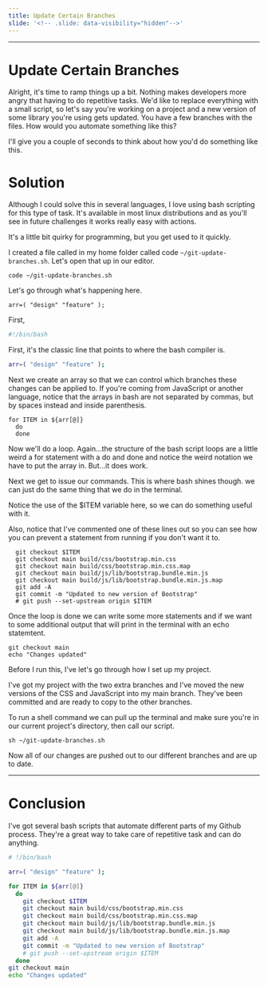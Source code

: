 ```yaml
---
title: Update Certain Branches
slide: '<!-- .slide: data-visibility="hidden"-->'
---
```


<!-- .slide: data-state="layout-title" class="bg-dark"-->

---

# Update Certain Branches

Alright, it's time to ramp things up a bit. Nothing makes developers more angry that having to do repetitive tasks. We'd like to replace everything with a small script, so let's say you're working on a project and a new version of some library you're using gets updated. You have a few branches with the files. How would you automate something like this?

I'll give you a couple of seconds to think about how you'd do something like this.

# Solution

Although I could solve this in several languages, I love using bash scripting for this type of task. It's available in most linux distributions and as you'll see in future challenges it works really easy with actions.

It's a little bit quirky for programming, but you get used to it quickly.

I created a file called in my home folder called code `~/git-update-branches.sh`. Let's open that up in our editor.

```
code ~/git-update-branches.sh
```

Let's go through what's happening here.

```
arr=( "design" "feature" );
```

First,

```bash
#!/bin/bash
```

First, it's the classic line that points to where the bash compiler is.

```bash
arr=( "design" "feature" );
```

Next we create an array so that we can control which branches these changes can be applied to. If you're coming from JavaScript or another language, notice that the arrays in bash are not separated by commas, but by spaces instead and inside parenthesis.

```
for ITEM in ${arr[@]}
  do
  done
```

Now we'll do a loop. Again...the structure of the bash script loops are a little weird a for statement with a do and done and notice the weird notation we have to put the array in. But...it does work.

Next we get to issue our commands. This is where bash shines though. we can just do the same thing that we do in the terminal.

Notice the use of the $ITEM variable here, so we can do something useful with it.

Also, notice that I've commented one of these lines out so you can see how you can prevent a statement from running if you don't want it to.

```
  git checkout $ITEM
  git checkout main build/css/bootstrap.min.css
  git checkout main build/css/bootstrap.min.css.map
  git checkout main build/js/lib/bootstrap.bundle.min.js
  git checkout main build/js/lib/bootstrap.bundle.min.js.map
  git add -A
  git commit -m "Updated to new version of Bootstrap"
  # git push --set-upstream origin $ITEM
```

Once the loop is done we can write some more statements and if we want to some additional output that will print in the terminal with an echo statemtent.

```
git checkout main
echo "Changes updated"
```

Before I run this, I've let's go through how I set up my project.

I've got my project with the two extra branches and I've moved the new versions of the CSS and JavaScript into my main branch. They've been committed and are ready to copy to the other branches.

To run a shell command we can pull up the terminal and make sure you're in our current project's directory, then call our script.

```
sh ~/git-update-branches.sh
```

Now all of our changes are pushed out to our different branches and are up to date.

---

# Conclusion

I've got several bash scripts that automate different parts of my Github process. They're a great way to take care of repetitive task and can do anything.

```bash
# !/bin/bash

arr=( "design" "feature" );

for ITEM in ${arr[@]}
  do
    git checkout $ITEM
    git checkout main build/css/bootstrap.min.css
    git checkout main build/css/bootstrap.min.css.map
    git checkout main build/js/lib/bootstrap.bundle.min.js
    git checkout main build/js/lib/bootstrap.bundle.min.js.map
    git add -A
    git commit -m "Updated to new version of Bootstrap"
    # git push --set-upstream origin $ITEM
  done
git checkout main
echo "Changes updated"
```
